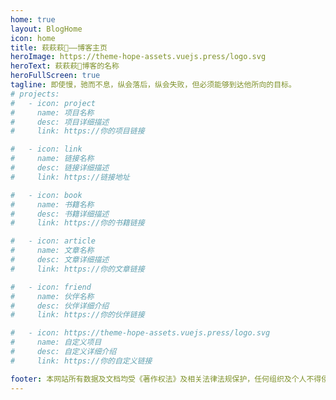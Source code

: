 ```yaml
---
home: true
layout: BlogHome
icon: home
title: 萩萩萩🌴——博客主页
heroImage: https://theme-hope-assets.vuejs.press/logo.svg
heroText: 萩萩萩🌴博客的名称
heroFullScreen: true
tagline: 即使慢，驰而不息，纵会落后，纵会失败，但必须能够到达他所向的目标。
# projects:
#   - icon: project
#     name: 项目名称
#     desc: 项目详细描述
#     link: https://你的项目链接

#   - icon: link
#     name: 链接名称
#     desc: 链接详细描述
#     link: https://链接地址

#   - icon: book
#     name: 书籍名称
#     desc: 书籍详细描述
#     link: https://你的书籍链接

#   - icon: article
#     name: 文章名称
#     desc: 文章详细描述
#     link: https://你的文章链接

#   - icon: friend
#     name: 伙伴名称
#     desc: 伙伴详细介绍
#     link: https://你的伙伴链接

#   - icon: https://theme-hope-assets.vuejs.press/logo.svg
#     name: 自定义项目
#     desc: 自定义详细介绍
#     link: https://你的自定义链接

footer: 本网站所有数据及文档均受《著作权法》及相关法律法规保护，任何组织及个人不得侵权，违者本公司将依法追究侵权责任，特此声明。
---
```


<!-- 这是一个博客主页的案例。

要使用此布局，你应该在页面前端设置 `layout: BlogHome` 和 `home: true`。

相关配置文档请见 [博客主页](https://theme-hope.vuejs.press/zh/guide/blog/home.html)。 -->
